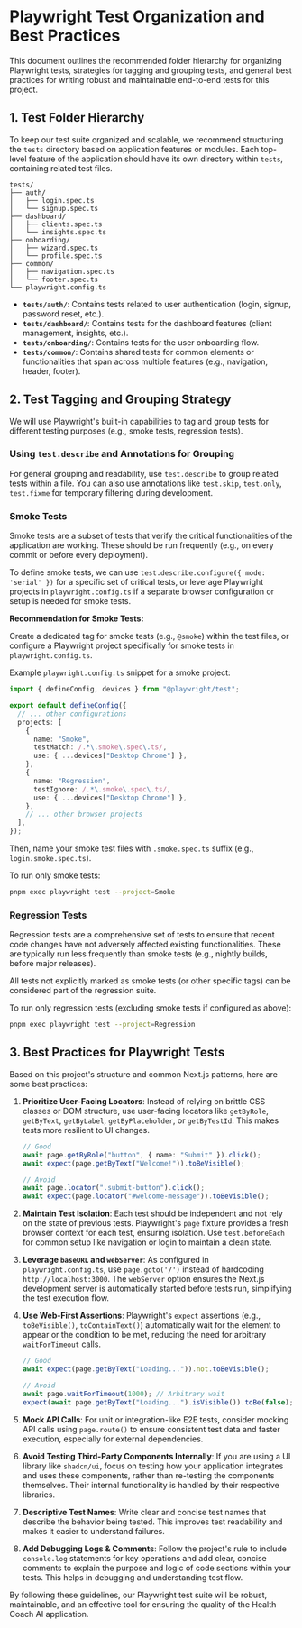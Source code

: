 # Playwright Test Organization and Best Practices

This document outlines the recommended folder hierarchy for organizing Playwright tests, strategies for tagging and grouping tests, and general best practices for writing robust and maintainable end-to-end tests for this project.

## 1. Test Folder Hierarchy

To keep our test suite organized and scalable, we recommend structuring the `tests` directory based on application features or modules. Each top-level feature of the application should have its own directory within `tests`, containing related test files.

```
tests/
├── auth/
│   ├── login.spec.ts
│   └── signup.spec.ts
├── dashboard/
│   ├── clients.spec.ts
│   └── insights.spec.ts
├── onboarding/
│   ├── wizard.spec.ts
│   └── profile.spec.ts
├── common/
│   ├── navigation.spec.ts
│   └── footer.spec.ts
└── playwright.config.ts
```

- **`tests/auth/`**: Contains tests related to user authentication (login, signup, password reset, etc.).
- **`tests/dashboard/`**: Contains tests for the dashboard features (client management, insights, etc.).
- **`tests/onboarding/`**: Contains tests for the user onboarding flow.
- **`tests/common/`**: Contains shared tests for common elements or functionalities that span across multiple features (e.g., navigation, header, footer).

## 2. Test Tagging and Grouping Strategy

We will use Playwright's built-in capabilities to tag and group tests for different testing purposes (e.g., smoke tests, regression tests).

### Using `test.describe` and Annotations for Grouping

For general grouping and readability, use `test.describe` to group related tests within a file. You can also use annotations like `test.skip`, `test.only`, `test.fixme` for temporary filtering during development.

### Smoke Tests

Smoke tests are a subset of tests that verify the critical functionalities of the application are working. These should be run frequently (e.g., on every commit or before every deployment).

To define smoke tests, we can use `test.describe.configure({ mode: 'serial' })` for a specific set of critical tests, or leverage Playwright projects in `playwright.config.ts` if a separate browser configuration or setup is needed for smoke tests.

**Recommendation for Smoke Tests:**

Create a dedicated tag for smoke tests (e.g., `@smoke`) within the test files, or configure a Playwright project specifically for smoke tests in `playwright.config.ts`.

Example `playwright.config.ts` snippet for a smoke project:

```typescript
import { defineConfig, devices } from "@playwright/test";

export default defineConfig({
  // ... other configurations
  projects: [
    {
      name: "Smoke",
      testMatch: /.*\.smoke\.spec\.ts/,
      use: { ...devices["Desktop Chrome"] },
    },
    {
      name: "Regression",
      testIgnore: /.*\.smoke\.spec\.ts/,
      use: { ...devices["Desktop Chrome"] },
    },
    // ... other browser projects
  ],
});
```

Then, name your smoke test files with `.smoke.spec.ts` suffix (e.g., `login.smoke.spec.ts`).

To run only smoke tests:

```bash
pnpm exec playwright test --project=Smoke
```

### Regression Tests

Regression tests are a comprehensive set of tests to ensure that recent code changes have not adversely affected existing functionalities. These are typically run less frequently than smoke tests (e.g., nightly builds, before major releases).

All tests not explicitly marked as smoke tests (or other specific tags) can be considered part of the regression suite.

To run only regression tests (excluding smoke tests if configured as above):

```bash
pnpm exec playwright test --project=Regression
```

## 3. Best Practices for Playwright Tests

Based on this project's structure and common Next.js patterns, here are some best practices:

1.  **Prioritize User-Facing Locators**: Instead of relying on brittle CSS classes or DOM structure, use user-facing locators like `getByRole`, `getByText`, `getByLabel`, `getByPlaceholder`, or `getByTestId`. This makes tests more resilient to UI changes.

    ```typescript
    // Good
    await page.getByRole("button", { name: "Submit" }).click();
    await expect(page.getByText("Welcome!")).toBeVisible();

    // Avoid
    await page.locator(".submit-button").click();
    await expect(page.locator("#welcome-message")).toBeVisible();
    ```

2.  **Maintain Test Isolation**: Each test should be independent and not rely on the state of previous tests. Playwright's `page` fixture provides a fresh browser context for each test, ensuring isolation. Use `test.beforeEach` for common setup like navigation or login to maintain a clean state.

3.  **Leverage `baseURL` and `webServer`**: As configured in `playwright.config.ts`, use `page.goto('/')` instead of hardcoding `http://localhost:3000`. The `webServer` option ensures the Next.js development server is automatically started before tests run, simplifying the test execution flow.

4.  **Use Web-First Assertions**: Playwright's `expect` assertions (e.g., `toBeVisible()`, `toContainText()`) automatically wait for the element to appear or the condition to be met, reducing the need for arbitrary `waitForTimeout` calls.

    ```typescript
    // Good
    await expect(page.getByText("Loading...")).not.toBeVisible();

    // Avoid
    await page.waitForTimeout(1000); // Arbitrary wait
    expect(await page.getByText("Loading...").isVisible()).toBe(false);
    ```

5.  **Mock API Calls**: For unit or integration-like E2E tests, consider mocking API calls using `page.route()` to ensure consistent test data and faster execution, especially for external dependencies.

6.  **Avoid Testing Third-Party Components Internally**: If you are using a UI library like `shadcn/ui`, focus on testing how your application integrates and uses these components, rather than re-testing the components themselves. Their internal functionality is handled by their respective libraries.

7.  **Descriptive Test Names**: Write clear and concise test names that describe the behavior being tested. This improves test readability and makes it easier to understand failures.

8.  **Add Debugging Logs & Comments**: Follow the project's rule to include `console.log` statements for key operations and add clear, concise comments to explain the purpose and logic of code sections within your tests. This helps in debugging and understanding test flow.

By following these guidelines, our Playwright test suite will be robust, maintainable, and an effective tool for ensuring the quality of the Health Coach AI application.
